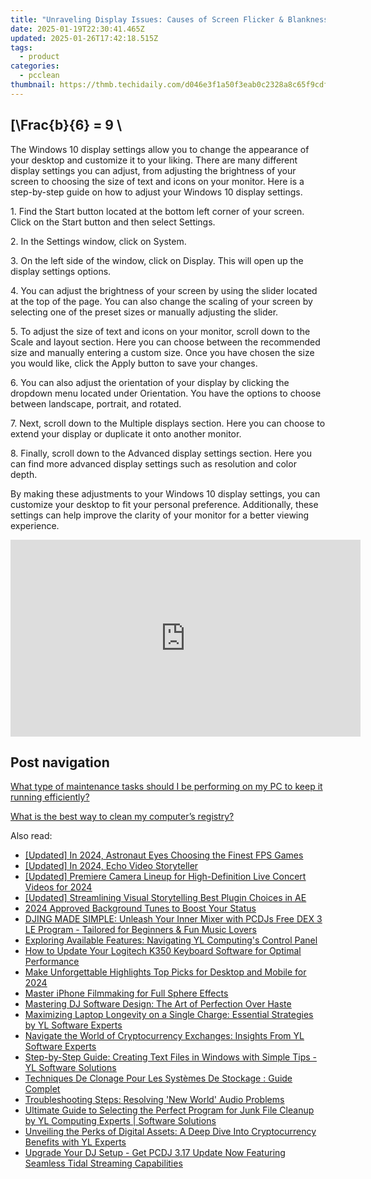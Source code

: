 ```yaml
---
title: "Unraveling Display Issues: Causes of Screen Flicker & Blankness Explained by YL Software Professionals"
date: 2025-01-19T22:30:41.465Z
updated: 2025-01-26T17:42:18.515Z
tags:
  - product
categories:
  - pcclean
thumbnail: https://thmb.techidaily.com/d046e3f1a50f3eab0c2328a8c65f9cdfeb961e04c1487439cf5694d3a9ccaf02.jpg
---
```


## \[\Frac{b}{6} = 9 \

The Windows 10 display settings allow you to change the appearance of your desktop and customize it to your liking. There are many different display settings you can adjust, from adjusting the brightness of your screen to choosing the size of text and icons on your monitor. Here is a step-by-step guide on how to adjust your Windows 10 display settings. 

1\. Find the Start button located at the bottom left corner of your screen. Click on the Start button and then select Settings.

2\. In the Settings window, click on System.

3\. On the left side of the window, click on Display. This will open up the display settings options. 

4\. You can adjust the brightness of your screen by using the slider located at the top of the page. You can also change the scaling of your screen by selecting one of the preset sizes or manually adjusting the slider.

5\. To adjust the size of text and icons on your monitor, scroll down to the Scale and layout section. Here you can choose between the recommended size and manually entering a custom size. Once you have chosen the size you would like, click the Apply button to save your changes.

6\. You can also adjust the orientation of your display by clicking the dropdown menu located under Orientation. You have the options to choose between landscape, portrait, and rotated.

7\. Next, scroll down to the Multiple displays section. Here you can choose to extend your display or duplicate it onto another monitor.

8\. Finally, scroll down to the Advanced display settings section. Here you can find more advanced display settings such as resolution and color depth. 

By making these adjustments to your Windows 10 display settings, you can customize your desktop to fit your personal preference. Additionally, these settings can help improve the clarity of your monitor for a better viewing experience.

<!-- affiliate ads begin -->
<iframe width="560" height="315" src="https://www.youtube.com/embed/c17xsnbinCQ?si=xHKslFgC3QbxY4qW" title="YouTube video player" frameborder="0" allow="accelerometer; autoplay; clipboard-write; encrypted-media; gyroscope; picture-in-picture; web-share" referrerpolicy="strict-origin-when-cross-origin" allowfullscreen></iframe>
<!-- affiliate ads end -->

## Post navigation

[What type of maintenance tasks should I be performing on my PC to keep it running efficiently?](https://tools.techidaily.com/pcclean/products/)

[What is the best way to clean my computer’s registry?](https://tools.techidaily.com/pcclean/products/)

<ins class="adsbygoogle"
     style="display:block"
     data-ad-format="autorelaxed"
     data-ad-client="ca-pub-7571918770474297"
     data-ad-slot="1223367746"></ins>

<ins class="adsbygoogle"
     style="display:block"
     data-ad-client="ca-pub-7571918770474297"
     data-ad-slot="8358498916"
     data-ad-format="auto"
     data-full-width-responsive="true"></ins>

<span class="atpl-alsoreadstyle">Also read:</span>
<div><ul>
<li><a href="https://screen-capture.techidaily.com/updated-in-2024-astronaut-eyes-choosing-the-finest-fps-games/"><u>[Updated] In 2024, Astronaut Eyes Choosing the Finest FPS Games</u></a></li>
<li><a href="https://youtube-docs.techidaily.com/ed-in-2024-echo-video-storyteller/"><u>[Updated] In 2024, Echo Video Storyteller</u></a></li>
<li><a href="https://article-files.techidaily.com/updated-premiere-camera-lineup-for-high-definition-live-concert-videos-for-2024/"><u>[Updated] Premiere Camera Lineup for High-Definition Live Concert Videos for 2024</u></a></li>
<li><a href="https://some-approaches.techidaily.com/updated-streamlining-visual-storytelling-best-plugin-choices-in-ae/"><u>[Updated] Streamlining Visual Storytelling Best Plugin Choices in AE</u></a></li>
<li><a href="https://fox-blue.techidaily.com/2024-approved-background-tunes-to-boost-your-status/"><u>2024 Approved Background Tunes to Boost Your Status</u></a></li>
<li><a href="https://win-hot.techidaily.com/djing-made-simple-unleash-your-inner-mixer-with-pcdjs-free-dex-3-le-program-tailored-for-beginners-and-fun-music-lovers/"><u>DJING MADE SIMPLE: Unleash Your Inner Mixer with PCDJs Free DEX 3 LE Program - Tailored for Beginners & Fun Music Lovers</u></a></li>
<li><a href="https://win-hot.techidaily.com/exploring-available-features-navigating-yl-computings-control-panel/"><u>Exploring Available Features: Navigating YL Computing's Control Panel</u></a></li>
<li><a href="https://win-amazing.techidaily.com/how-to-update-your-logitech-k350-keyboard-software-for-optimal-performance/"><u>How to Update Your Logitech K350 Keyboard Software for Optimal Performance</u></a></li>
<li><a href="https://smart-video-creator.techidaily.com/make-unforgettable-highlights-top-picks-for-desktop-and-mobile-for-2024/"><u>Make Unforgettable Highlights Top Picks for Desktop and Mobile for 2024</u></a></li>
<li><a href="https://fox-links.techidaily.com/master-iphone-filmmaking-for-full-sphere-effects/"><u>Master iPhone Filmmaking for Full Sphere Effects</u></a></li>
<li><a href="https://win-hot.techidaily.com/mastering-dj-software-design-the-art-of-perfection-over-haste/"><u>Mastering DJ Software Design: The Art of Perfection Over Haste</u></a></li>
<li><a href="https://win-hot.techidaily.com/maximizing-laptop-longevity-on-a-single-charge-essential-strategies-by-yl-software-experts/"><u>Maximizing Laptop Longevity on a Single Charge: Essential Strategies by YL Software Experts</u></a></li>
<li><a href="https://win-hot.techidaily.com/navigate-the-world-of-cryptocurrency-exchanges-insights-from-yl-software-experts/"><u>Navigate the World of Cryptocurrency Exchanges: Insights From YL Software Experts</u></a></li>
<li><a href="https://win-hot.techidaily.com/step-by-step-guide-creating-text-files-in-windows-with-simple-tips-yl-software-solutions/"><u>Step-by-Step Guide: Creating Text Files in Windows with Simple Tips - YL Software Solutions</u></a></li>
<li><a href="https://discover-cheats.techidaily.com/techniques-de-clonage-pour-les-systemes-de-stockage-guide-complet/"><u>Techniques De Clonage Pour Les Systèmes De Stockage : Guide Complet</u></a></li>
<li><a href="https://sound-issues.techidaily.com/troubleshooting-steps-resolving-new-world-audio-problems/"><u>Troubleshooting Steps: Resolving 'New World' Audio Problems</u></a></li>
<li><a href="https://win-hot.techidaily.com/ultimate-guide-to-selecting-the-perfect-program-for-junk-file-cleanup-by-yl-computing-experts-software-solutions/"><u>Ultimate Guide to Selecting the Perfect Program for Junk File Cleanup by YL Computing Experts | Software Solutions</u></a></li>
<li><a href="https://win-hot.techidaily.com/unveiling-the-perks-of-digital-assets-a-deep-dive-into-cryptocurrency-benefits-with-yl-experts/"><u>Unveiling the Perks of Digital Assets: A Deep Dive Into Cryptocurrency Benefits with YL Experts</u></a></li>
<li><a href="https://win-hot.techidaily.com/upgrade-your-dj-setup-get-pcdj-317-update-now-featuring-seamless-tidal-streaming-capabilities/"><u>Upgrade Your DJ Setup - Get PCDJ 3.17 Update Now Featuring Seamless Tidal Streaming Capabilities</u></a></li>
</ul></div>

